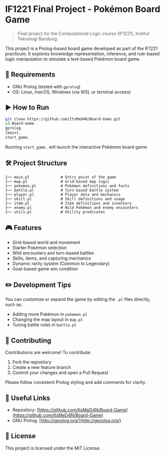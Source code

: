 # IF1221 Final Project - Pokémon Board Game

> Final project for the Computational Logic course (IF1221), Institut Teknologi Bandung.

This project is a Prolog-based board game developed as part of the IF1221 practicum. It explores knowledge representation, inference, and rule-based logic manipulation to simulate a text-based Pokémon board game.

## 🧰 Requirements

- GNU Prolog (tested with `gprolog`)
- OS: Linux, macOS, Windows (via WSL or terminal access)

## ▶️ How to Run

```bash
git clone https://github.com/ItsMeD4N/Board-Game.git
cd Board-Game
gprolog
[main].
start_game.
```

Running `start_game.` will launch the interactive Pokémon board game.

## 🛠️ Project Structure

```
├── main.pl              # Entry point of the game
├── map.pl               # Grid-based map logic
├── pokemon.pl           # Pokémon definitions and facts
├── battle.pl            # Turn-based battle system
├── player.pl            # Player data and mechanics
├── skill.pl             # Skill definitions and usage
├── item.pl              # Item definitions and inventory
├── enemy.pl             # Wild Pokémon and enemy encounters
├── utils.pl             # Utility predicates
```

## 🎮 Features

- Grid-based world and movement
- Starter Pokémon selection
- Wild encounters and turn-based battles
- Skills, items, and capturing mechanics
- Dynamic rarity system (Common to Legendary)
- Goal-based game win condition

## ✏️ Development Tips

You can customize or expand the game by editing the `.pl` files directly, such as:

- Adding more Pokémon in `pokemon.pl`
- Changing the map layout in `map.pl`
- Tuning battle rules in `battle.pl`

## 🙌 Contributing

Contributions are welcome! To contribute:

1. Fork the repository
2. Create a new feature branch
3. Commit your changes and open a Pull Request

Please follow consistent Prolog styling and add comments for clarity.

## 🔗 Useful Links

- Repository: [https://github.com/ItsMeD4N/Board-Game](https://github.com/ItsMeD4N/Board-Game)
- GNU Prolog: [http://gprolog.org/](http://gprolog.org/)

## 🪪 License

This project is licensed under the MIT License.
